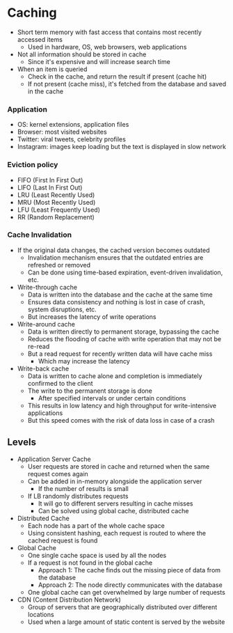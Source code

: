 # Caching

-   Short term memory with fast access that contains most recently accessed items
    -   Used in hardware, OS, web browsers, web applications
-   Not all information should be stored in cache
    -   Since it's expensive and will increase search time
-   When an item is queried
    -   Check in the cache, and return the result if present (cache hit)
    -   If not present (cache miss), it's fetched from the database and saved in the cache

### Application

-   OS: kernel extensions, application files
-   Browser: most visited websites
-   Twitter: viral tweets, celebrity profiles
-   Instagram: images keep loading but the text is displayed in slow network

### Eviction policy

-   FIFO (First In First Out)
-   LIFO (Last In First Out)
-   LRU (Least Recently Used)
-   MRU (Most Recently Used)
-   LFU (Least Frequently Used)
-   RR (Random Replacement)

### Cache Invalidation

-   If the original data changes, the cached version becomes outdated
    -   Invalidation mechanism ensures that the outdated entries are refreshed or removed
    -   Can be done using time-based expiration, event-driven invalidation, etc.
-   Write-through cache
    -   Data is written into the database and the cache at the same time
    -   Ensures data consistency and nothing is lost in case of crash, system disruptions, etc.
    -   But increases the latency of write operations
-   Write-around cache
    -   Data is written directly to permanent storage, bypassing the cache
    -   Reduces the flooding of cache with write operation that may not be re-read
    -   But a read request for recently written data will have cache miss
        -   Which may increase the latency
-   Write-back cache
    -   Data is written to cache alone and completion is immediately confirmed to the client
    -   The write to the permanent storage is done
        -   After specified intervals or under certain conditions
    -   This results in low latency and high throughput for write-intensive applications
    -   But this speed comes with the risk of data loss in case of a crash

## Levels

-   Application Server Cache
    -   User requests are stored in cache and returned when the same request comes again
    -   Can be added in in-memory alongside the application server
        -   If the number of results is small
    -   If LB randomly distributes requests
        -   It will go to different servers resulting in cache misses
        -   Can be solved using global cache, distributed cache
-   Distributed Cache
    -   Each node has a part of the whole cache space
    -   Using consistent hashing, each request is routed to where the cached request is found
-   Global Cache
    -   One single cache space is used by all the nodes
    -   If a request is not found in the global cache
        -   Approach 1: The cache finds out the missing piece of data from the database
        -   Approach 2: The node directly communicates with the database
    -   One global cache can get overwhelmed by large number of requests
-   CDN (Content Distribution Network)
    -   Group of servers that are geographically distributed over different locations
    -   Used when a large amount of static content is served by the website
